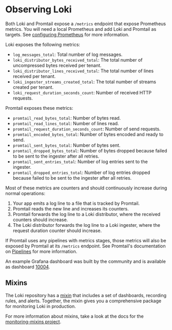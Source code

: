 # Observing Loki

Both Loki and Promtail expose a `/metrics` endpoint that expose Prometheus
metrics. You will need a local Prometheus and add Loki and Promtail as targets.
See [configuring
Prometheus](https://prometheus.io/docs/prometheus/latest/configuration/configuration)
for more information.

Loki exposes the following metrics:

- `log_messages_total`: Total number of log messages.
- `loki_distributor_bytes_received_total`: The total number of uncompressed bytes received per tenant.
- `loki_distributor_lines_received_total`: The total number of lines received per tenant.
- `loki_ingester_streams_created_total`: The total number of streams created per tenant.
- `loki_request_duration_seconds_count`: Number of received HTTP requests.

Promtail exposes these metrics:

- `promtail_read_bytes_total`: Number of bytes read.
- `promtail_read_lines_total`: Number of lines read.
- `promtail_request_duration_seconds_count`: Number of send requests.
- `promtail_encoded_bytes_total`: Number of bytes encoded and ready to send.
- `promtail_sent_bytes_total`: Number of bytes sent.
- `promtail_dropped_bytes_total`: Number of bytes dropped because failed to be sent to the ingester after all retries.
- `promtail_sent_entries_total`: Number of log entries sent to the ingester.
- `promtail_dropped_entries_total`: Number of log entries dropped because failed to be sent to the ingester after all retries.

Most of these metrics are counters and should continuously increase during normal operations:

1. Your app emits a log line to a file that is tracked by Promtail.
2. Promtail reads the new line and increases its counters.
3. Promtail forwards the log line to a Loki distributor, where the received
   counters should increase.
4. The Loki distributor forwards the log line to a Loki ingester, where the
   request duration counter should increase.

If Promtail uses any pipelines with metrics stages, those metrics will also be
exposed by Promtail at its `/metrics` endpoint. See Promtail's documentation on
[Pipelines](../clients/promtail/pipelines.md) for more information.

An example Grafana dashboard was built by the community and is available as
dashboard [10004](https://grafana.com/dashboards/10004).

## Mixins

The Loki repository has a [mixin](../../production/loki-mixin) that includes a
set of dashboards, recording rules, and alerts. Together, the mixin gives you a
comprehensive package for monitoring Loki in production.

For more information about mixins, take a look at the docs for the
[monitoring-mixins project](https://github.com/monitoring-mixins/docs).


